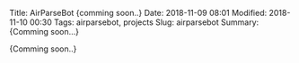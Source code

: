 Title: AirParseBot {comming soon..}
Date: 2018-11-09 08:01
Modified: 2018-11-10 00:30
Tags: airparsebot, projects
Slug: airparsebot
Summary: {Comming soon...}


{Comming soon..}